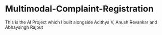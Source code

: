 # Multimodal-Complaint-Registration
This is the AI Project which I built alongside Adithya V, Anush Revankar and Abhaysingh Rajput
